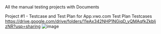 All the manual testing projects with Documents

Project #1 - Testcase and Test Plan for App.vwo.com Test Plan Testcases
https://drive.google.com/drive/folders/11eAx342NHP1NGiqD_yQMAqfkZkbIjzNR?usp=sharing
![image](https://github.com/domni-b/SoftwareTestingProjects/assets/156517736/719081f2-d1b2-46a0-a060-fd7046ddf216)
